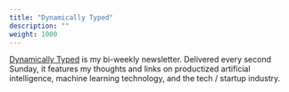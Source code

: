 ```yaml
---
title: "Dynamically Typed"
description: ""
weight: 1000
---
```


[Dynamically Typed](https://dynamicallytyped.com/) is my bi-weekly newsletter. Delivered every second Sunday, it features my thoughts and links on productized artificial intelligence, machine learning technology, and the tech / startup industry.
